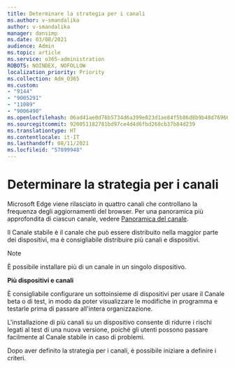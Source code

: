 ```yaml
---
title: Determinare la strategia per i canali
ms.author: v-smandalika
author: v-smandalika
manager: dansimp
ms.date: 03/08/2021
audience: Admin
ms.topic: article
ms.service: o365-administration
ROBOTS: NOINDEX, NOFOLLOW
localization_priority: Priority
ms.collection: Adm_O365
ms.custom:
- "9144"
- "9005291"
- "11089"
- "9006490"
ms.openlocfilehash: 06ad41ae0d76b5734d6a399e023d1ae84f5b86d8b9b48d7696619dbf22d88618
ms.sourcegitcommit: 920051182781bd97ce4d4d6fbd268cb37b84d239
ms.translationtype: HT
ms.contentlocale: it-IT
ms.lasthandoff: 08/11/2021
ms.locfileid: "57899948"
---
```

# <a name="determine-channel-strategy"></a>Determinare la strategia per i canali

Microsoft Edge viene rilasciato in quattro canali che controllano la frequenza degli aggiornamenti del browser. Per una panoramica più approfondita di ciascun canale, vedere [Panoramica del canale](https://docs.microsoft.com/DeployEdge/microsoft-edge-channels#channel-overview).

Il Canale stabile è il canale che può essere distribuito nella maggior parte dei dispositivi, ma è consigliabile distribuire più canali e dispositivi.

> [!NOTE]
> È possibile installare più di un canale in un singolo dispositivo.

**Più dispositivi e canali**

È consigliabile configurare un sottoinsieme di dispositivi per usare il Canale beta o di test, in modo da poter visualizzare le modifiche in programma e testarle prima di passare all'intera organizzazione.

L'installazione di più canali su un dispositivo consente di ridurre i rischi legati al test di una nuova versione, poiché gli utenti possono passare facilmente al Canale stabile in caso di problemi.

Dopo aver definito la strategia per i canali, è possibile iniziare a definire i criteri.

